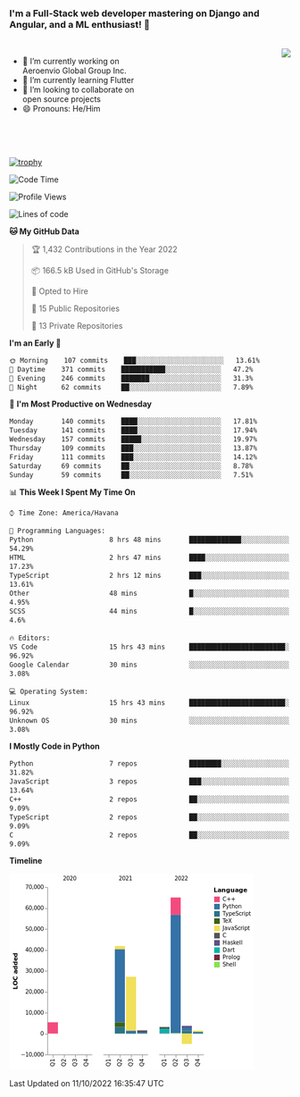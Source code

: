 ### I'm a Full-Stack web developer mastering on Django and Angular, and a ML enthusiast!  👋

<br/>

<img align="right" height="250"  src="https://media1.giphy.com/media/qgQUggAC3Pfv687qPC/giphy.gif?cid=ecf05e470ttfxgsj072btembitu1zn4ti3t3cdyg4jo5b3by&rid=giphy.gif&ct=g" />

 <div style="width:50%">
    <ul>
      <li>🔭 I’m currently working on Aeroenvio Global Group Inc.</li>
      <li>🌱 I’m currently learning Flutter</li>
      <li>👯 I’m looking to collaborate on open source projects</li>
      <li>😄 Pronouns: He/Him</li>
<!--       <li>⚡ Fun fact: I started my first professional project for a company as web dev without knowing any JS </li> -->
    </ul>
  </div>
  
<br/><br/><br/>

[![trophy](https://github-profile-trophy.vercel.app/?username=dfg-98&row=3&column=3&theme=monokai)](https://github.com/ryo-ma/github-profile-trophy)


<!--START_SECTION:waka-->
![Code Time](http://img.shields.io/badge/Code%20Time-492%20hrs%2058%20mins-blue)

![Profile Views](http://img.shields.io/badge/Profile%20Views-0-blue)

![Lines of code](https://img.shields.io/badge/From%20Hello%20World%20I%27ve%20Written-144%20Thousand%20lines%20of%20code-blue)

**🐱 My GitHub Data** 

> 🏆 1,432 Contributions in the Year 2022
 > 
> 📦 166.5 kB Used in GitHub's Storage 
 > 
> 💼 Opted to Hire
 > 
> 📜 15 Public Repositories 
 > 
> 🔑 13 Private Repositories  
 > 
**I'm an Early 🐤** 

```text
🌞 Morning    107 commits    ███░░░░░░░░░░░░░░░░░░░░░░   13.61% 
🌆 Daytime    371 commits    ███████████░░░░░░░░░░░░░░   47.2% 
🌃 Evening    246 commits    ███████░░░░░░░░░░░░░░░░░░   31.3% 
🌙 Night      62 commits     ██░░░░░░░░░░░░░░░░░░░░░░░   7.89%

```
📅 **I'm Most Productive on Wednesday** 

```text
Monday       140 commits    ████░░░░░░░░░░░░░░░░░░░░░   17.81% 
Tuesday      141 commits    ████░░░░░░░░░░░░░░░░░░░░░   17.94% 
Wednesday    157 commits    █████░░░░░░░░░░░░░░░░░░░░   19.97% 
Thursday     109 commits    ███░░░░░░░░░░░░░░░░░░░░░░   13.87% 
Friday       111 commits    ███░░░░░░░░░░░░░░░░░░░░░░   14.12% 
Saturday     69 commits     ██░░░░░░░░░░░░░░░░░░░░░░░   8.78% 
Sunday       59 commits     ██░░░░░░░░░░░░░░░░░░░░░░░   7.51%

```


📊 **This Week I Spent My Time On** 

```text
⌚︎ Time Zone: America/Havana

💬 Programming Languages: 
Python                   8 hrs 48 mins       █████████████░░░░░░░░░░░░   54.29% 
HTML                     2 hrs 47 mins       ████░░░░░░░░░░░░░░░░░░░░░   17.23% 
TypeScript               2 hrs 12 mins       ███░░░░░░░░░░░░░░░░░░░░░░   13.61% 
Other                    48 mins             █░░░░░░░░░░░░░░░░░░░░░░░░   4.95% 
SCSS                     44 mins             █░░░░░░░░░░░░░░░░░░░░░░░░   4.6%

🔥 Editors: 
VS Code                  15 hrs 43 mins      ████████████████████████░   96.92% 
Google Calendar          30 mins             ░░░░░░░░░░░░░░░░░░░░░░░░░   3.08%

💻 Operating System: 
Linux                    15 hrs 43 mins      ████████████████████████░   96.92% 
Unknown OS               30 mins             ░░░░░░░░░░░░░░░░░░░░░░░░░   3.08%

```

**I Mostly Code in Python** 

```text
Python                   7 repos             ████████░░░░░░░░░░░░░░░░░   31.82% 
JavaScript               3 repos             ███░░░░░░░░░░░░░░░░░░░░░░   13.64% 
C++                      2 repos             ██░░░░░░░░░░░░░░░░░░░░░░░   9.09% 
TypeScript               2 repos             ██░░░░░░░░░░░░░░░░░░░░░░░   9.09% 
C                        2 repos             ██░░░░░░░░░░░░░░░░░░░░░░░   9.09%

```


**Timeline**

![Chart not found](https://raw.githubusercontent.com/dfg-98/dfg-98/main/charts/bar_graph.png) 


 Last Updated on 11/10/2022 16:35:47 UTC
<!--END_SECTION:waka-->
